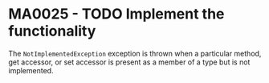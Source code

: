 # MA0025 - TODO Implement the functionality

The `NotImplementedException` exception is thrown when a particular method, get accessor, or set accessor is present as a member of a type but is not implemented.

